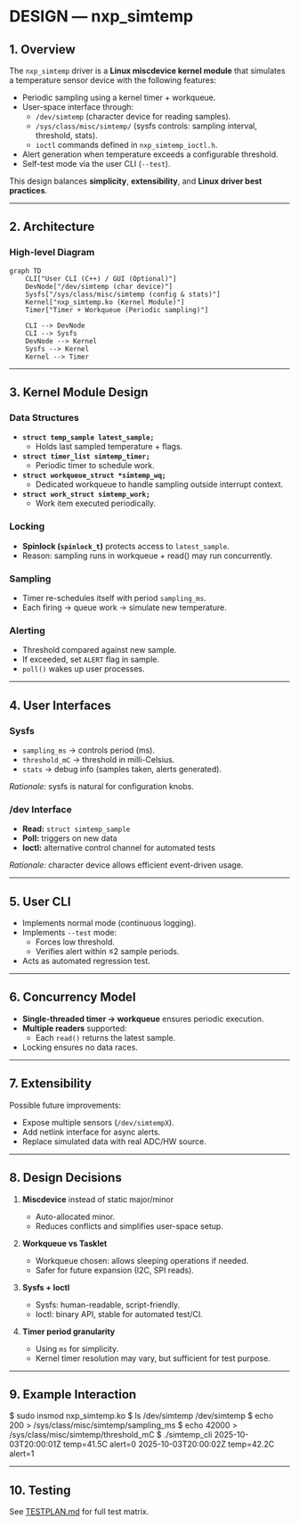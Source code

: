 # DESIGN — nxp_simtemp

## 1. Overview

The `nxp_simtemp` driver is a **Linux miscdevice kernel module** that simulates
a temperature sensor device with the following features:

- Periodic sampling using a kernel timer + workqueue.
- User-space interface through:
  - `/dev/simtemp` (character device for reading samples).
  - `/sys/class/misc/simtemp/` (sysfs controls: sampling interval, threshold, stats).
  - `ioctl` commands defined in `nxp_simtemp_ioctl.h`.
- Alert generation when temperature exceeds a configurable threshold.
- Self-test mode via the user CLI (`--test`).

This design balances **simplicity**, **extensibility**, and **Linux driver best practices**.

---

## 2. Architecture

### High-level Diagram
```mermaid
graph TD
    CLI["User CLI (C++) / GUI (Optional)"]
    DevNode["/dev/simtemp (char device)"]
    Sysfs["/sys/class/misc/simtemp (config & stats)"]
    Kernel["nxp_simtemp.ko (Kernel Module)"]
    Timer["Timer + Workqueue (Periodic sampling)"]

    CLI --> DevNode
    CLI --> Sysfs
    DevNode --> Kernel
    Sysfs --> Kernel
    Kernel --> Timer
```

---

## 3. Kernel Module Design

### Data Structures
- **`struct temp_sample latest_sample;`**
  - Holds last sampled temperature + flags.
- **`struct timer_list simtemp_timer;`**
  - Periodic timer to schedule work.
- **`struct workqueue_struct *simtemp_wq;`**
  - Dedicated workqueue to handle sampling outside interrupt context.
- **`struct work_struct simtemp_work;`**
  - Work item executed periodically.

### Locking
- **Spinlock (`spinlock_t`)** protects access to `latest_sample`.
- Reason: sampling runs in workqueue + read() may run concurrently.

### Sampling
- Timer re-schedules itself with period `sampling_ms`.
- Each firing → queue work → simulate new temperature.

### Alerting
- Threshold compared against new sample.
- If exceeded, set `ALERT` flag in sample.
- `poll()` wakes up user processes.

---

## 4. User Interfaces

### Sysfs
- `sampling_ms` → controls period (ms).
- `threshold_mC` → threshold in milli-Celsius.
- `stats` → debug info (samples taken, alerts generated).

*Rationale:* sysfs is natural for configuration knobs.

### /dev Interface
- **Read:** `struct simtemp_sample`
- **Poll:** triggers on new data
- **Ioctl:** alternative control channel for automated tests

*Rationale:* character device allows efficient event-driven usage.

---

## 5. User CLI

- Implements normal mode (continuous logging).
- Implements `--test` mode:
  - Forces low threshold.
  - Verifies alert within ≤2 sample periods.
- Acts as automated regression test.

---

## 6. Concurrency Model

- **Single-threaded timer → workqueue** ensures periodic execution.
- **Multiple readers** supported:
  - Each `read()` returns the latest sample.
- Locking ensures no data races.

---

## 7. Extensibility

Possible future improvements:
- Expose multiple sensors (`/dev/simtempX`).
- Add netlink interface for async alerts.
- Replace simulated data with real ADC/HW source.

---

## 8. Design Decisions

1. **Miscdevice** instead of static major/minor
   - Auto-allocated minor.
   - Reduces conflicts and simplifies user-space setup.

2. **Workqueue vs Tasklet**
   - Workqueue chosen: allows sleeping operations if needed.
   - Safer for future expansion (I2C, SPI reads).

3. **Sysfs + Ioctl**
   - Sysfs: human-readable, script-friendly.
   - Ioctl: binary API, stable for automated test/CI.

4. **Timer period granularity**
   - Using `ms` for simplicity.
   - Kernel timer resolution may vary, but sufficient for test purpose.

---

## 9. Example Interaction

$ sudo insmod nxp_simtemp.ko
$ ls /dev/simtemp
/dev/simtemp
$ echo 200 > /sys/class/misc/simtemp/sampling_ms
$ echo 42000 > /sys/class/misc/simtemp/threshold_mC
$ ./simtemp_cli
2025-10-03T20:00:01Z temp=41.5C alert=0
2025-10-03T20:00:02Z temp=42.2C alert=1

---

## 10. Testing

See [TESTPLAN.md](TESTPLAN.md) for full test matrix.


